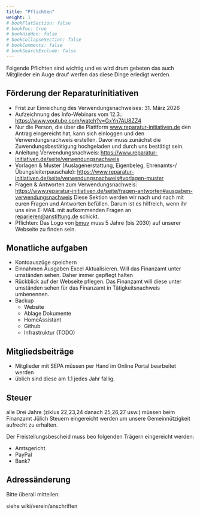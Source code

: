 ```yaml
---
title: "Pflichten"
weight: 1
# bookFlatSection: false
# bookToc: true
# bookHidden: false
# bookCollapseSection: false
# bookComments: false
# bookSearchExclude: false
---
```


Folgende Pflichten sind wichtig und es wird drum gebeten das auch Mitglieder ein Auge drauf werfen das diese Dinge erledigt werden.

## Förderung der Reparaturinitiativen

- Frist zur Einreichung des Verwendungsnachweises: 31. März 2026
- Aufzeichnung des Info-Webinars vom 12.3.: https://www.youtube.com/watch?v=GxYn7AU8ZZ4
- Nur die Person, die über die Plattform www.reparatur-initiativen.de den Antrag eingereicht hat, kann sich einloggen und den Verwendungsnachweis erstellen. Davor muss zunächst die Zuwendungsbestätigung hochgeladen und durch uns bestätigt sein.
- Anleitung Verwendungsnachweis: https://www.reparatur-initiativen.de/seite/verwendungsnachweis 
- Vorlagen & Muster (Auslagenerstattung, Eigenbeleg, Ehrenamts-/Übungsleiterpauschale): https://www.reparatur-initiativen.de/seite/verwendungsnachweis#vorlagen-muster 
- Fragen & Antworten zum Verwendungsnachweis: https://www.reparatur-initiativen.de/seite/fragen-antworten#ausgaben-verwendungsnachweis
Diese Sektion werden wir nach und nach mit euren Fragen und Antworten befüllen. Darum ist es hilfreich, wenn ihr uns eine E-MAIL mit aufkommenden Fragen an reparieren@anstiftung.de schickt.
- Pflichten: Das Logo von [bmuv](https://www.bmuv.de/) muss 5 Jahre (bis 2030) auf unserer Webseite zu finden sein.

## Monatliche aufgaben

- Kontoauszüge speichern
- Einnahmen Ausgaben Excel Aktualisieren. Will das Finanzamt unter umständen sehen. Daher immer gepflegt halten
- Rückblick auf der Webseite pflegen. Das Finanzamt will diese unter umständen sehen für das Finanzamt in Tätigkeitsnachweis umbenennen.
- Backup
  - Website
  - Ablage Dokumente
  - HomeAssistant
  - Github
  - Infrastruktur (TODO)

## Mitgliedsbeiträge

- Mitglieder mit SEPA müssen per Hand im Online Portal bearbeitet werden
- üblich sind diese am 1.1 jedes Jahr fällig.

## Steuer

alle Drei Jahre (ziklus 22,23,24 danach 25,26,27 usw.) müssen beim Finanzamt Jülich Steuern eingereicht werden um unsere Gemeinnützigkeit aufrecht zu erhalten.

Der Freistellungsbescheid muss beo folgenden Trägern eingereicht werden:

- Amtsgericht
- PayPal
- Bank?

## Adressänderung

Bitte überall mitteilen:

siehe wiki/verein/anschriften
